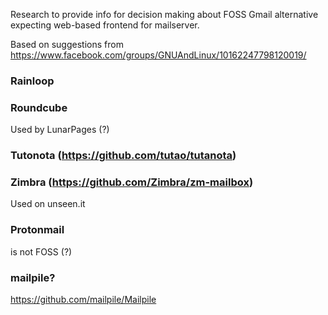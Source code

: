 Research to provide info for decision making about FOSS Gmail alternative expecting web-based frontend for mailserver.

Based on suggestions from https://www.facebook.com/groups/GNUAndLinux/10162247798120019/

### Rainloop

### Roundcube
Used by LunarPages (?)

### Tutonota (https://github.com/tutao/tutanota)

### Zimbra (https://github.com/Zimbra/zm-mailbox)
Used on unseen.it

### Protonmail 
is not FOSS (?)

### mailpile?
https://github.com/mailpile/Mailpile
